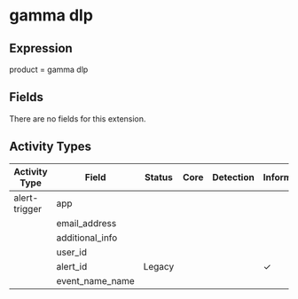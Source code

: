 gamma dlp
=========

Expression
----------

product = gamma dlp

Fields
------

There are no fields for this extension.

Activity Types
--------------

| Activity Type | Field           | Status | Core | Detection | Informational |
| ------------- | --------------- | ------ | ---- | --------- | ------------- |
| alert-trigger | app             |        |      |           |               |
|               | email_address   |        |      |           |               |
|               | additional_info |        |      |           |               |
|               | user_id         |        |      |           |               |
|               | alert_id        | Legacy |      |           | &#10003;      |
|               | event_name_name |        |      |           |               |

